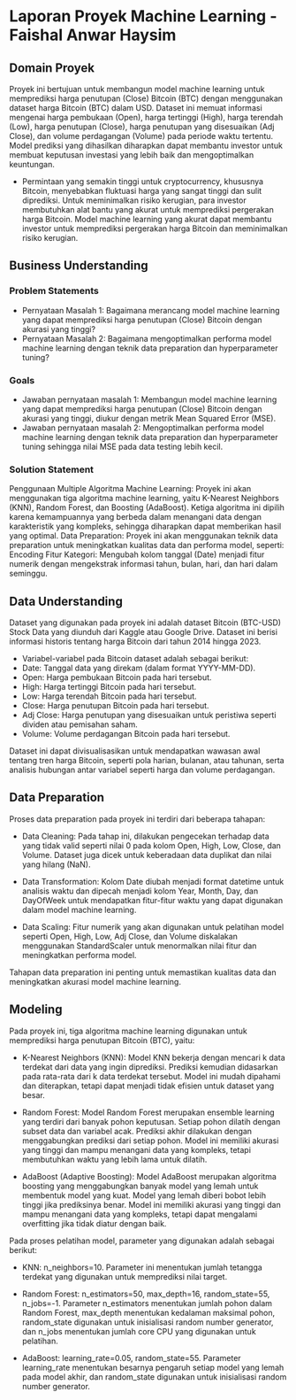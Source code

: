 # Laporan Proyek Machine Learning - Faishal Anwar Haysim

## Domain Proyek
Proyek ini bertujuan untuk membangun model machine learning untuk memprediksi harga penutupan (Close) Bitcoin (BTC) dengan menggunakan dataset harga Bitcoin (BTC) dalam USD. Dataset ini memuat informasi mengenai harga pembukaan (Open), harga tertinggi (High), harga terendah (Low), harga penutupan (Close), harga penutupan yang disesuaikan (Adj Close), dan volume perdagangan (Volume) pada periode waktu tertentu. Model prediksi yang dihasilkan diharapkan dapat membantu investor untuk membuat keputusan investasi yang lebih baik dan mengoptimalkan keuntungan.

- Permintaan yang semakin tinggi untuk cryptocurrency, khususnya Bitcoin, menyebabkan fluktuasi harga yang sangat tinggi dan sulit diprediksi. Untuk meminimalkan risiko kerugian, para investor membutuhkan alat bantu yang akurat untuk memprediksi pergerakan harga Bitcoin. Model machine learning yang akurat dapat membantu investor untuk memprediksi pergerakan harga Bitcoin dan meminimalkan risiko kerugian.

## Business Understanding

### Problem Statements

- Pernyataan Masalah 1: Bagaimana merancang model machine learning yang dapat memprediksi harga penutupan (Close) Bitcoin dengan akurasi yang tinggi?
- Pernyataan Masalah 2: Bagaimana mengoptimalkan performa model machine learning dengan teknik data preparation dan hyperparameter tuning?

### Goals
- Jawaban pernyataan masalah 1: Membangun model machine learning yang dapat memprediksi harga penutupan (Close) Bitcoin dengan akurasi yang tinggi, diukur dengan metrik Mean Squared Error (MSE).
- Jawaban pernyataan masalah 2: Mengoptimalkan performa model machine learning dengan teknik data preparation dan hyperparameter tuning sehingga nilai MSE pada data testing lebih kecil.
### Solution Statement
Penggunaan Multiple Algoritma Machine Learning: Proyek ini akan menggunakan tiga algoritma machine learning, yaitu K-Nearest Neighbors (KNN), Random Forest, dan Boosting (AdaBoost). Ketiga algoritma ini dipilih karena kemampuannya yang berbeda dalam menangani data dengan karakteristik yang kompleks, sehingga diharapkan dapat memberikan hasil yang optimal.
Data Preparation: Proyek ini akan menggunakan teknik data preparation untuk meningkatkan kualitas data dan performa model, seperti:
Encoding Fitur Kategori: Mengubah kolom tanggal (Date) menjadi fitur numerik dengan mengekstrak informasi tahun, bulan, hari, dan hari dalam seminggu.

## Data Understanding

Dataset yang digunakan pada proyek ini adalah dataset Bitcoin (BTC-USD) Stock Data yang diunduh dari Kaggle atau Google Drive. Dataset ini berisi informasi historis tentang harga Bitcoin dari tahun 2014 hingga 2023.

- Variabel-variabel pada Bitcoin dataset adalah sebagai berikut:
- Date: Tanggal data yang direkam (dalam format YYYY-MM-DD).
- Open: Harga pembukaan Bitcoin pada hari tersebut.
- High: Harga tertinggi Bitcoin pada hari tersebut.
- Low: Harga terendah Bitcoin pada hari tersebut.
- Close: Harga penutupan Bitcoin pada hari tersebut.
- Adj Close: Harga penutupan yang disesuaikan untuk peristiwa seperti dividen atau pemisahan saham.
- Volume: Volume perdagangan Bitcoin pada hari tersebut.

Dataset ini dapat divisualisasikan untuk mendapatkan wawasan awal tentang tren harga Bitcoin, seperti pola harian, bulanan, atau tahunan, serta analisis hubungan antar variabel seperti harga dan volume perdagangan.

## Data Preparation

Proses data preparation pada proyek ini terdiri dari beberapa tahapan:

- Data Cleaning: Pada tahap ini, dilakukan pengecekan terhadap data yang tidak valid seperti nilai 0 pada kolom Open, High, Low, Close, dan Volume. Dataset juga dicek untuk keberadaan data duplikat dan nilai yang hilang (NaN).

- Data Transformation: Kolom Date diubah menjadi format datetime untuk analisis waktu dan dipecah menjadi kolom Year, Month, Day, dan DayOfWeek untuk mendapatkan fitur-fitur waktu yang dapat digunakan dalam model machine learning.

- Data Scaling: Fitur numerik yang akan digunakan untuk pelatihan model seperti Open, High, Low, Adj Close, dan Volume diskalakan menggunakan StandardScaler untuk menormalkan nilai fitur dan meningkatkan performa model.

Tahapan data preparation ini penting untuk memastikan kualitas data dan meningkatkan akurasi model machine learning.

## Modeling

Pada proyek ini, tiga algoritma machine learning digunakan untuk memprediksi harga penutupan Bitcoin (BTC), yaitu:

- K-Nearest Neighbors (KNN): Model KNN bekerja dengan mencari k data terdekat dari data yang ingin diprediksi. Prediksi kemudian didasarkan pada rata-rata dari k data terdekat tersebut. Model ini mudah dipahami dan diterapkan, tetapi dapat menjadi tidak efisien untuk dataset yang besar.

- Random Forest: Model Random Forest merupakan ensemble learning yang terdiri dari banyak pohon keputusan. Setiap pohon dilatih dengan subset data dan variabel acak. Prediksi akhir dilakukan dengan menggabungkan prediksi dari setiap pohon. Model ini memiliki akurasi yang tinggi dan mampu menangani data yang kompleks, tetapi membutuhkan waktu yang lebih lama untuk dilatih.

- AdaBoost (Adaptive Boosting): Model AdaBoost merupakan algoritma boosting yang menggabungkan banyak model yang lemah untuk membentuk model yang kuat. Model yang lemah diberi bobot lebih tinggi jika prediksinya benar. Model ini memiliki akurasi yang tinggi dan mampu menangani data yang kompleks, tetapi dapat mengalami overfitting jika tidak diatur dengan baik.

Pada proses pelatihan model, parameter yang digunakan adalah sebagai berikut:

- KNN: n_neighbors=10. Parameter ini menentukan jumlah tetangga terdekat yang digunakan untuk memprediksi nilai target.

- Random Forest: n_estimators=50, max_depth=16, random_state=55, n_jobs=-1. Parameter n_estimators menentukan jumlah pohon dalam Random Forest, max_depth menentukan kedalaman maksimal pohon, random_state digunakan untuk inisialisasi random number generator, dan n_jobs menentukan jumlah core CPU yang digunakan untuk pelatihan.

- AdaBoost: learning_rate=0.05, random_state=55. Parameter learning_rate menentukan besarnya pengaruh setiap model yang lemah pada model akhir, dan random_state digunakan untuk inisialisasi random number generator.
